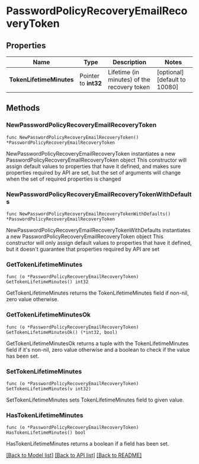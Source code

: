 # PasswordPolicyRecoveryEmailRecoveryToken

## Properties

Name | Type | Description | Notes
------------ | ------------- | ------------- | -------------
**TokenLifetimeMinutes** | Pointer to **int32** | Lifetime (in minutes) of the recovery token | [optional] [default to 10080]

## Methods

### NewPasswordPolicyRecoveryEmailRecoveryToken

`func NewPasswordPolicyRecoveryEmailRecoveryToken() *PasswordPolicyRecoveryEmailRecoveryToken`

NewPasswordPolicyRecoveryEmailRecoveryToken instantiates a new PasswordPolicyRecoveryEmailRecoveryToken object
This constructor will assign default values to properties that have it defined,
and makes sure properties required by API are set, but the set of arguments
will change when the set of required properties is changed

### NewPasswordPolicyRecoveryEmailRecoveryTokenWithDefaults

`func NewPasswordPolicyRecoveryEmailRecoveryTokenWithDefaults() *PasswordPolicyRecoveryEmailRecoveryToken`

NewPasswordPolicyRecoveryEmailRecoveryTokenWithDefaults instantiates a new PasswordPolicyRecoveryEmailRecoveryToken object
This constructor will only assign default values to properties that have it defined,
but it doesn't guarantee that properties required by API are set

### GetTokenLifetimeMinutes

`func (o *PasswordPolicyRecoveryEmailRecoveryToken) GetTokenLifetimeMinutes() int32`

GetTokenLifetimeMinutes returns the TokenLifetimeMinutes field if non-nil, zero value otherwise.

### GetTokenLifetimeMinutesOk

`func (o *PasswordPolicyRecoveryEmailRecoveryToken) GetTokenLifetimeMinutesOk() (*int32, bool)`

GetTokenLifetimeMinutesOk returns a tuple with the TokenLifetimeMinutes field if it's non-nil, zero value otherwise
and a boolean to check if the value has been set.

### SetTokenLifetimeMinutes

`func (o *PasswordPolicyRecoveryEmailRecoveryToken) SetTokenLifetimeMinutes(v int32)`

SetTokenLifetimeMinutes sets TokenLifetimeMinutes field to given value.

### HasTokenLifetimeMinutes

`func (o *PasswordPolicyRecoveryEmailRecoveryToken) HasTokenLifetimeMinutes() bool`

HasTokenLifetimeMinutes returns a boolean if a field has been set.


[[Back to Model list]](../README.md#documentation-for-models) [[Back to API list]](../README.md#documentation-for-api-endpoints) [[Back to README]](../README.md)


